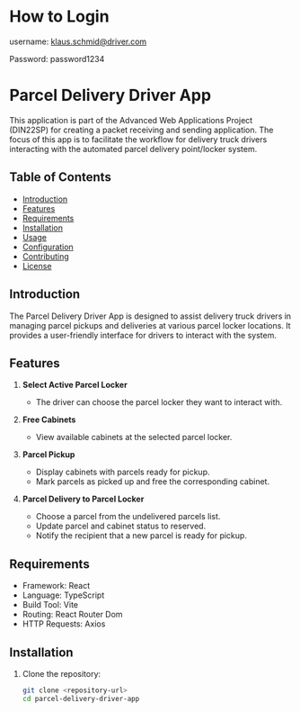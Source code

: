 # How to Login
username:
klaus.schmid@driver.com

Password:
password1234



# Parcel Delivery Driver App

This application is part of the Advanced Web Applications Project (DIN22SP) for creating a packet receiving and sending application. The focus of this app is to facilitate the workflow for delivery truck drivers interacting with the automated parcel delivery point/locker system.

## Table of Contents
- [Introduction](#introduction)
- [Features](#features)
- [Requirements](#requirements)
- [Installation](#installation)
- [Usage](#usage)
- [Configuration](#configuration)
- [Contributing](#contributing)
- [License](#license)

## Introduction

The Parcel Delivery Driver App is designed to assist delivery truck drivers in managing parcel pickups and deliveries at various parcel locker locations. It provides a user-friendly interface for drivers to interact with the system.

## Features

1. **Select Active Parcel Locker**
   - The driver can choose the parcel locker they want to interact with.

2. **Free Cabinets**
   - View available cabinets at the selected parcel locker.

3. **Parcel Pickup**
   - Display cabinets with parcels ready for pickup.
   - Mark parcels as picked up and free the corresponding cabinet.

4. **Parcel Delivery to Parcel Locker**
   - Choose a parcel from the undelivered parcels list.
   - Update parcel and cabinet status to reserved.
   - Notify the recipient that a new parcel is ready for pickup.


## Requirements

- Framework: React 
- Language: TypeScript
- Build Tool: Vite  
- Routing: React Router Dom    
- HTTP Requests: Axios  

## Installation



1. Clone the repository:

   ```bash
   git clone <repository-url>
   cd parcel-delivery-driver-app


